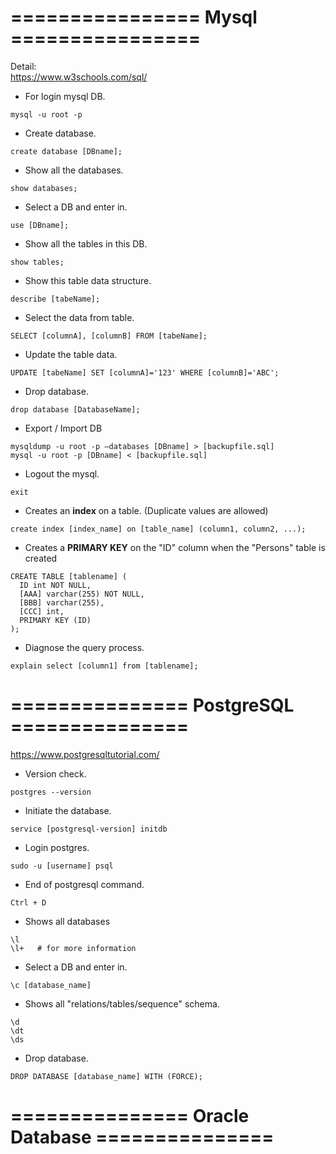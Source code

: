 # ================  Mysql  ================
Detail:  
https://www.w3schools.com/sql/

- For login mysql DB.
```
mysql -u root -p
```

- Create database.
```
create database [DBname];
```

- Show all the databases.
```
show databases;
```

- Select a DB and enter in.
```
use [DBname];
```

- Show all the tables in this DB.
```
show tables;
```

- Show this table data structure.
```
describe [tabeName];
```

- Select the data from table.
```
SELECT [columnA], [columnB] FROM [tabeName];
```

- Update the table data.
```
UPDATE [tabeName] SET [columnA]='123' WHERE [columnB]='ABC';
```

- Drop database.
```
drop database [DatabaseName];
```

- Export / Import DB
```
mysqldump -u root -p –databases [DBname] > [backupfile.sql]
mysql -u root -p [DBname] < [backupfile.sql]
```

- Logout the mysql.
```
exit
```

- Creates an **index** on a table. (Duplicate values are allowed)
```
create index [index_name] on [table_name] (column1, column2, ...);
```

- Creates a **PRIMARY KEY** on the "ID" column when the "Persons" table is created
```
CREATE TABLE [tablename] (
  ID int NOT NULL,
  [AAA] varchar(255) NOT NULL,
  [BBB] varchar(255),
  [CCC] int,
  PRIMARY KEY (ID)
);
```

- Diagnose the query process.
```
explain select [column1] from [tablename];
```

# ===============   PostgreSQL   ===============
https://www.postgresqltutorial.com/

- Version check.
```
postgres --version
```

- Initiate the database.
```
service [postgresql-version] initdb
```

- Login postgres.
```
sudo -u [username] psql
```

- End of postgresql command.
```
Ctrl + D
```

- Shows all databases
```
\l
\l+   # for more information
```

- Select a DB and enter in.
```
\c [database_name]
```

- Shows all "relations/tables/sequence" schema.
```
\d
\dt
\ds
```

- Drop database.
```
DROP DATABASE [database_name] WITH (FORCE);
```

# ===============   Oracle Database   ===============
